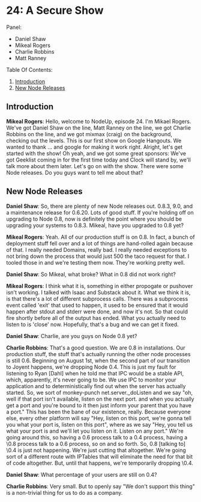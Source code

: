24: A Secure Show
===

Panel:

* Daniel Shaw
* Mikeal Rogers
* Charlie Robbins
* Matt Ranney

Table Of Contents:

1. [Introduction](#introduction)
2. [New Node Releases](#new-node-releases)

## Introduction

**Mikeal Rogers**: Hello, welcome to NodeUp, episode 24. I'm Mikael Rogers. We've
 got Daniel Shaw on the line, Matt Ranney on the line, we got Charlie Robbins
 on the line, and we got mixmax (craig) on the background, checking out the
 levels. This is our first show on Google Hangouts. We wanted to thank ... and
 google for making it work right. Alright, let's get started with the show! Oh
 yeah, and we got some great sponsors: We've got Geeklist coming in for the
 first time today and Clock will stand by, we'll talk more about them later.
 Let's go on with the show. There were some Node releases. Do you guys want to
 tell me about that?

## New Node Releases

**Daniel Shaw**: So, there are plenty of new Node releases out. 0.8.3, 9.0, and a
 maintenance release for 0.6.20. Lots of good stuff. If you're holding off on
 upgrading to Node 0.8, now is definitely the point where you should be
 upgrading your systems to 0.8.3. Mikeal, have you upgraded to 0.8 yet?

**Mikeal Rogers**: Yeah. All of our production stuff is on 0.8. In fact, a bunch
 of deployment stuff fell over and a lot of things are hand-rolled again
 because of that. I really needed Domains, really bad. I really needed
 exceptions to not bring down the process that would just 500 the taco request
 for that. I tooled those in and we're testing them now. They're working pretty
 well.

**Daniel Shaw**: So Mikeal, what broke? What in 0.8 did not work right?

**Mikeal Rogers**: I think what it is, something in either propogate or pushover
 isn't working. I talked with Isaac and Substack about it. What we think it is,
 is that there's a lot of different subprocess calls. There was a subprocess
 event called 'exit' that used to happen, it used to be ensured that it would
 happen after stdout and stderr were done, and now it's not. So that could fire
 shortly before all of the output has ended. What you actually need to listen
 to is 'close' now. Hopefully, that's a bug and we can get it fixed.

**Daniel Shaw**: Charlie, are you guys on Node 0.8 yet?

**Charlie Robbins**: That's a good question. We are 0.8 in installations. Our
 production stuff, the stuff that's actually running the other node processes
 is still 0.6. Beginning on August 1st, when the second part of our transition
 to Joyent happens, we're dropping Node 0.4. This is just my fault for listening
 to Ryan [Dahl] when he told me that IPC would be a stable API, which,
 apparently, it's never going to be. We use IPC to monitor your application
 and to deterministically find out when the server has actually started. So,
 we sort of monkey-punch net.server.\_doListen and we say "oh, well if that
 port isn't available, listen on the next port. and when you actually get a
 port and you're bound to it then just inform your parent that you have a port."
 This has been the bane of our existence, really. Because everyone else,
 every other platform will say "Hey, listen on this port, we're gonna tell you
 what your port is, listen on this port", where as we say "Hey, you tell us
 what your port is and we'll let you listen on it. Listen on any port." We're
 going around this, so having a 0.6 process talk to a 0.4 process, having a
 \0.8 process talk to a 0.6 process, so on and so forth. So, 0.8 [talking to]
 \0.4 is just not happening. We're just cutting that altogether. We're going
 sort of a different route with IPTables that will eliminate the need for that
 bit of code altogether. But, until that happens, we're temporarily dropping
 \0.4.

**Daniel Shaw**: What percentage of your users are still on 0.4?

**Charlie Robbins**: Very small. But to openly say "We don't support this thing" is
 a non-trivial thing for us to do as a company.
